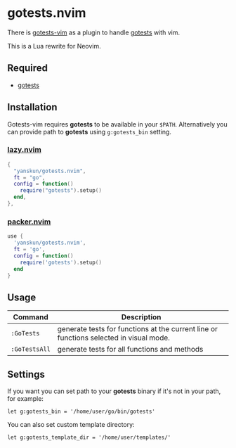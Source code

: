 # gotests.nvim

There is [gotests-vim](https://github.com/buoto/gotests-vim) as a plugin to handle [gotests](https://github.com/cweill/gotests) with vim.

This is a Lua rewrite for Neovim.

## Required

- [gotests](https://github.com/cweill/gotests)

## Installation
Gotests-vim requires **gotests** to be available in your `$PATH`. Alternatively you
can provide path to **gotests** using `g:gotests_bin` setting.

### [lazy.nvim](https://github.com/folke/lazy.nvim)

```lua
{
  "yanskun/gotests.nvim",
  ft = "go",
  config = function()
    require("gotests").setup()
  end,
},
```

### [packer.nvim](https://github.com/wbthomason/packer.nvim)

```lua
use {
  'yanskun/gotests.nvim',
  ft = 'go',
  config = function()
    require('gotests').setup()
  end
}
```

## Usage

Command|Description
--|--
`:GoTests`| generate tests for functions at the current line or functions selected in visual mode.
`:GoTestsAll`| generate tests for all functions and methods

## Settings
If you want you can set path to your **gotests** binary if it's not in your path, for example:

    let g:gotests_bin = '/home/user/go/bin/gotests'

You can also set custom template directory:

    let g:gotests_template_dir = '/home/user/templates/'
